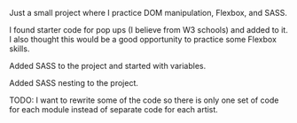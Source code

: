 Just a small project where I practice DOM manipulation, Flexbox, and SASS.

I found starter code for pop ups (I believe from W3 schools) and added to it. I also thought this would be a good opportunity to practice some Flexbox skills.

Added SASS to the project and started with variables. 

Added SASS nesting to the project.

TODO:
I want to rewrite some of the code so there is only one set of code for each module instead of separate code for each artist.